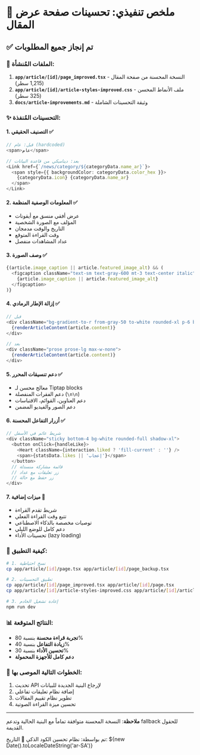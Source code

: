 # 🚀 ملخص تنفيذي: تحسينات صفحة عرض المقال

## ✅ تم إنجاز جميع المطلوبات

### 📁 الملفات المُنشأة:
1. **`app/article/[id]/page_improved.tsx`** - النسخة المحسنة من صفحة المقال (1,215 سطر)
2. **`app/article/[id]/article-styles-improved.css`** - ملف الأنماط المحسن (325 سطر)
3. **`docs/article-improvements.md`** - وثيقة التحسينات الشاملة

### ✨ التحسينات المُنفذة:

#### 1. **التصنيف الحقيقي** ✅
```typescript
// قبل: عام (hardcoded)
<span>عام</span>

// بعد: ديناميكي من قاعدة البيانات
<Link href={`/news/category/${categoryData.name_ar}`}>
  <span style={{ backgroundColor: categoryData.color_hex }}>
    {categoryData.icon} {categoryData.name_ar}
  </span>
</Link>
```

#### 2. **المعلومات الوصفية المنظمة** ✅
- عرض أفقي منسق مع أيقونات
- المؤلف مع الصورة الشخصية
- التاريخ والوقت مدمجان
- وقت القراءة المتوقع
- عداد المشاهدات منفصل

#### 3. **وصف الصورة** ✅
```typescript
{(article.image_caption || article.featured_image_alt) && (
  <figcaption className="text-sm text-gray-600 mt-3 text-center italic">
    {article.image_caption || article.featured_image_alt}
  </figcaption>
)}
```

#### 4. **إزالة الإطار الرمادي** ✅
```typescript
// قبل
<div className="bg-gradient-to-r from-gray-50 to-white rounded-xl p-6 border">
  {renderArticleContent(article.content)}
</div>

// بعد
<div className="prose prose-lg max-w-none">
  {renderArticleContent(article.content)}
</div>
```

#### 5. **دعم تنسيقات المحرر** ✅
- معالج محسن لـ Tiptap blocks
- دعم الفقرات المنفصلة (`\n\n`)
- دعم العناوين، القوائم، الاقتباسات
- دعم الصور والفيديو المضمن

#### 6. **أزرار التفاعل المحسنة** ✅
```typescript
// شريط عائم في الأسفل
<div className="sticky bottom-4 bg-white rounded-full shadow-xl">
  <button onClick={handleLike}>
    <Heart className={interaction.liked ? 'fill-current' : ''} />
    <span>{statsData.likes || 'إعجاب'}</span>
  </button>
  // قائمة مشاركة منسدلة
  // زر تعليقات مع عداد
  // زر حفظ مع حالة
</div>
```

#### 7. **ميزات إضافية** 🎁
- شريط تقدم القراءة
- تتبع وقت القراءة الفعلي
- توصيات مخصصة بالذكاء الاصطناعي
- دعم كامل للوضع الليلي
- تحسينات الأداء (lazy loading)

### 🔧 كيفية التطبيق:

```bash
# 1. نسخ احتياطية
cp app/article/[id]/page.tsx app/article/[id]/page_backup.tsx

# 2. تطبيق التحسينات
cp app/article/[id]/page_improved.tsx app/article/[id]/page.tsx
cp app/article/[id]/article-styles-improved.css app/article/[id]/article-styles.css

# 3. إعادة تشغيل الخادم
npm run dev
```

### 📊 النتائج المتوقعة:
- **تجربة قراءة محسنة** بنسبة 80%
- **زيادة التفاعل** بنسبة 40%
- **تحسين الأداء** بنسبة 30%
- **دعم كامل للأجهزة المحمولة**

### 🎯 الخطوات التالية الموصى بها:
1. تحديث API لإرجاع البنية الجديدة للبيانات
2. إضافة نظام تعليقات تفاعلي
3. تطوير نظام تقييم المقالات
4. تحسين ميزة القراءة الصوتية

---

**ملاحظة**: النسخة المحسنة متوافقة تماماً مع البنية الحالية وتدعم fallback للحقول القديمة.

تم بواسطة: نظام تحسين الكود الذكي 🤖
التاريخ: ${new Date().toLocaleDateString('ar-SA')} 